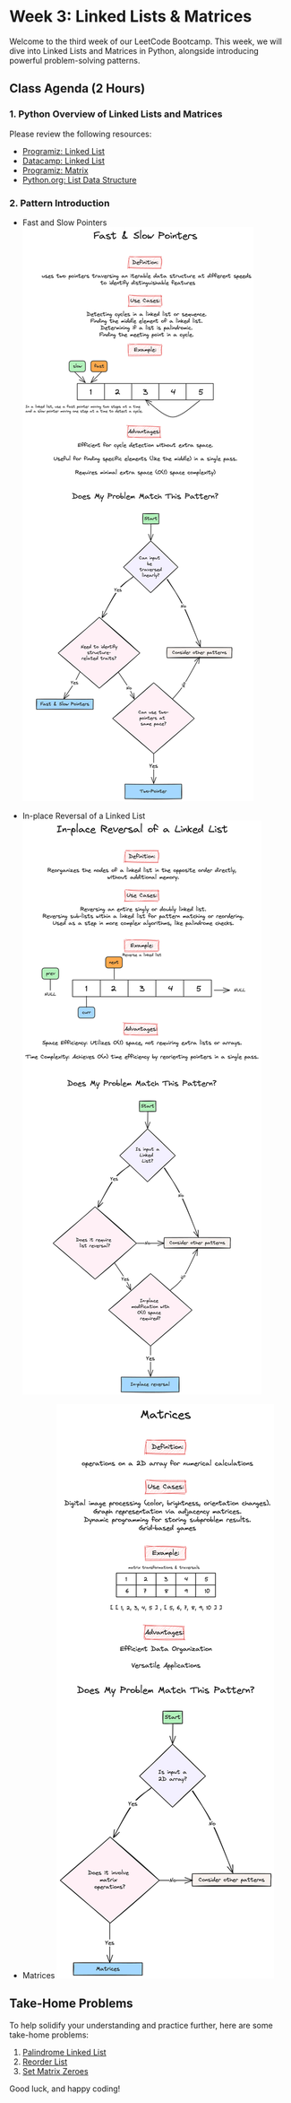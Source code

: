 # Week 3: Linked Lists & Matrices

Welcome to the third week of our LeetCode Bootcamp. This week, we will dive into Linked Lists and Matrices in Python, alongside introducing powerful problem-solving patterns.

## Class Agenda (2 Hours)

### 1. Python Overview of Linked Lists and Matrices

Please review the following resources:

- [Programiz: Linked List](https://www.programiz.com/dsa/linked-list)
- [Datacamp: Linked List](https://www.datacamp.com/tutorial/python-linked-lists)
- [Programiz: Matrix](https://www.programiz.com/python-programming/matrix)
- [Python.org: List Data Structure](https://docs.python.org/3/tutorial/datastructures.html)

### 2. Pattern Introduction

- Fast and Slow Pointers ![Fast and Slow Pointers](./FastSlowPointers.png)

- In-place Reversal of a Linked List ![In-place Reversal of a Linked List](./InPlaceReversal.png)

- Matrices ![Matrices](./Matrices.png)

## Take-Home Problems

To help solidify your understanding and practice further, here are some take-home problems:

1. [Palindrome Linked List](https://leetcode.com/problems/palindrome-linked-list/description/)
2. [Reorder List](https://leetcode.com/problems/reorder-list/description/)
3. [Set Matrix Zeroes](https://leetcode.com/problems/set-matrix-zeroes/description/)

Good luck, and happy coding!
